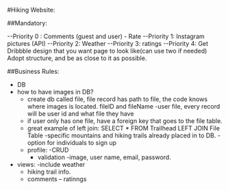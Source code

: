 #Hiking Website:



##Mandatory:

--Priority 0 :  Comments (guest and user) - Rate
--Priority 1: Instagram pictures (API)
--Priority 2: Weather
--Priority 3: ratings
--Priority 4: Get Dribbble design that you want page to look like(can use two if needed) Adopt structure, and be as 					close to it as possible.






##Business Rules:
- DB
- how to have images in DB?
	- create db called file, file record has path to file, the code knows where images is located. fileID and fileName
	-user file, every record will be user id and what file they have
	- if user only has one file, have a foreign key that goes to the file table.
	- great example of left join: SELECT * FROM Trailhead LEFT JOIN File Table
-specific mountains and hiking trails already placed in to DB.
-option for individuals to sign up 
	- profile:
		-CRUD
		- validation
		-image, user name, email, password.
- views:
	-include weather
	- hiking trail info.
	- comments
	– ratinngs
 

